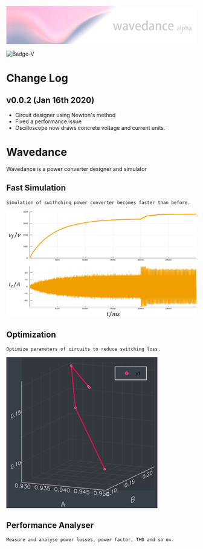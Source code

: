 ![Banner](https://github.com/Wenqi-Zhu/Wavedance/raw/master/LogoAlpha.png)

![Badge-V](https://img.shields.io/badge/Version-0.0.2-ff69b4)
# Change Log
## v0.0.2 (Jan 16th 2020)
- Circuit designer using Newton's method
- Fixed a performance issue
- Oscilloscope now draws concrete voltage and current units.

# Wavedance
Wavedance is a power converter designer and simulator

## Fast Simulation
    Simulation of swithching power converter becomes faster than before.
![MD1](https://github.com/Wenqi-Zhu/Wavedance/raw/master/Images/MD1.png)
## Optimization
    Optimize parameters of circuits to reduce switching loss.
![MD2](https://github.com/Wenqi-Zhu/Wavedance/raw/master/Images/MD2.png)
## Performance Analyser
    Measure and analyse power losses, power factor, THD and so on.
